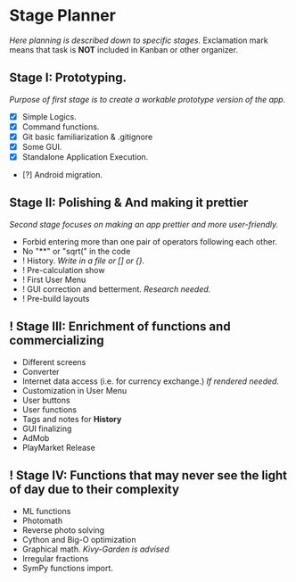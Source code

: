 # Stage Planner

*Here planning is described down to specific stages.*
Exclamation mark means that task is **NOT** included in Kanban or other organizer. 

## Stage I: Prototyping. 

*Purpose of first stage is to create a workable prototype version of the app.*

- [x] Simple Logics. 
- [x] Command functions.
- [x] Git basic familiarization & .gitignore 
- [x] Some GUI. 
- [x] Standalone Application Execution. 
- [?] Android migration. 

## Stage II: Polishing & And making it prettier

*Second stage focuses on making an app prettier and more user-friendly.*

- Forbid entering more than one pair of operators following each other.
- No "**" or "sqrt(" in the code
- ! History. *Write in a file or [] or {}.*
- ! Pre-calculation show
- ! First User Menu
- ! GUI correction and betterment. *Research needed.*
- ! Pre-build layouts

## ! Stage III: Enrichment of functions and commercializing 
- Different screens
- Converter
- Internet data access (i.e. for currency exchange.) *If rendered needed.*
- Customization in User Menu
- User buttons
- User functions
- Tags and notes for **History**
- GUI finalizing
- AdMob
- PlayMarket Release

## ! Stage IV: Functions that may never see the light of day due to their complexity
- ML functions
- Photomath
- Reverse photo solving
- Cython and Big-O optimization
- Graphical math. *Kivy-Garden is advised*
- Irregular fractions
- SymPy functions import.
